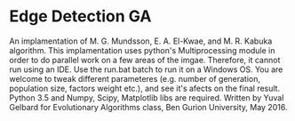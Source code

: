 # Edge Detection GA
An implamentation of M. G. Mundsson, E. A. El-Kwae, and M. R. Kabuka algorithm.
This implamentation uses python's Multiprocessing module in order to do parallel work on a few areas of the imgae. Therefore, it cannot run using an IDE. Use the run.bat batch to run it on a Windows OS.
You are welcome to tweak different parameteres (e.g. number of generation, population size, factors weight etc.), and see it's afects on the final result.
Python 3.5 and Numpy, Scipy, Matplotlib libs are required.
Written by Yuval Gelbard for Evolutionary Algorithms class, Ben Gurion University, May 2016.
